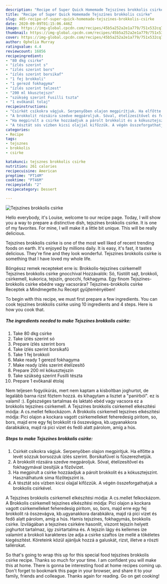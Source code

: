 ```yaml
---
description: "Recipe of Super Quick Homemade Tejszínes brokkolis csirke"
title: "Recipe of Super Quick Homemade Tejszínes brokkolis csirke"
slug: 405-recipe-of-super-quick-homemade-tejszines-brokkolis-csirke
date: 2020-09-09T01:15:06.446Z
image: https://img-global.cpcdn.com/recipes/45b5a252a2e1a779/751x532cq70/tejszines-brokkolis-csirke-recept-foto.jpg
thumbnail: https://img-global.cpcdn.com/recipes/45b5a252a2e1a779/751x532cq70/tejszines-brokkolis-csirke-recept-foto.jpg
cover: https://img-global.cpcdn.com/recipes/45b5a252a2e1a779/751x532cq70/tejszines-brokkolis-csirke-recept-foto.jpg
author: Ophelia Murray
ratingvalue: 4.4
reviewcount: 16856
recipeingredient:
- "80 dkg csirke"
- "ízlés szerint s"
- "ízlés szerint bors"
- "ízlés szerint borsikaf"
- "1 fej brokkoli"
- "1 gerezd fokhagyma"
- "ízlés szerint telzest"
- "200 ml kkusztejszn"
- "szükség szerint Fusilli tszta"
- "1 evőkanál tolaj"
recipeinstructions:
- "Csirkét csíkokra vágjuk. Serpenyőben olajon megpirítjuk. Ha elfőtte a levét sózzuk borsozzuk ízlés szerint. Borsikafűvel is fűszerezhetjük."
- "A brokkolit rózsáira szedve megpároljuk. Sóval, ételízesítővel és fokhagymával ízesítjük a főzővizet."
- "Ha megpirult a csirke hozzáadjuk a párolt brokkolit és a kókusztejszínt. Használhatunk sima főzőtejszínt is."
- "A tésztát sós vízben kicsi olajjal kifőzzük. A végén összeforgathatjuk a brokkolis csirkével."
categories:
- Recipe
tags:
- tejsznes
- brokkolis
- csirke

katakunci: tejsznes brokkolis csirke 
nutrition: 261 calories
recipecuisine: American
preptime: "PT14M"
cooktime: "PT46M"
recipeyield: "2"
recipecategory: Dessert

---
```



![Tejszínes brokkolis csirke](https://img-global.cpcdn.com/recipes/45b5a252a2e1a779/751x532cq70/tejszines-brokkolis-csirke-recept-foto.jpg)

Hello everybody, it's Louise, welcome to our recipe page. Today, I will show you a way to prepare a distinctive dish, tejszínes brokkolis csirke. It is one of my favorites. For mine, I will make it a little bit unique. This will be really delicious.

Tejszínes brokkolis csirke is one of the most well liked of recent trending foods on earth. It's enjoyed by millions daily. It is easy, it's fast, it tastes delicious. They're fine and they look wonderful. Tejszínes brokkolis csirke is something that I have loved my whole life.

Böngéssz remek recepteket erre is: Brokkolis-tejszínes csirkemell! Tejszínes brokkolis csirke gnocchival Hozzávalók: Só, füstölt sajt, brokkoli, csirkemell, kukorica, tejszín, gnocchi, fokhagyma. Egy finom Tejszínes-brokkolis csirke ebédre vagy vacsorára? Tejszínes-brokkolis csirke Receptek a Mindmegette.hu Recept gyűjteményében!


To begin with this recipe, we must first prepare a few ingredients. You can cook tejszínes brokkolis csirke using 10 ingredients and 4 steps. Here is how you cook that.

<!--inarticleads1-->

##### The ingredients needed to make Tejszínes brokkolis csirke:

1. Take 80 dkg csirke
1. Take ízlés szerint só
1. Prepare ízlés szerint bors
1. Take ízlés szerint borsikafű
1. Take 1 fej brokkoli
1. Make ready 1 gerezd fokhagyma
1. Make ready ízlés szerint ételízesítő
1. Prepare 200 ml kókusztejszín
1. Take szükség szerint Fusilli tészta
1. Prepare 1 evőkanál étolaj


Nem teljesen fogyókúrás, mert nem kaptam a kisboltban joghurtot, de legalább barna rizst főztem hozzá. és kihagytam a lisztet a &#34;panírból&#34;. ez is valami! :). Egészséges tartalmas és laktató ebéd vagy vacsora ez a brokkolis tejszínes csirkemell. A Tejszínes brokkolis csirkemell elkészítési módja: A cs.mellet felkockázom. A Brokkolis csirkemell tejszínes elkészítési módja: Pici olajon a kockara vagott csirkemelleket feheredesig piritom, so, bors, majd erre egy fej brokkolit rá összevágva, kb.ugyanakkora darabkákra, majd rá pici vizet és fedő alatt párolom, amíg a hús. 

<!--inarticleads2-->

##### Steps to make Tejszínes brokkolis csirke:

1. Csirkét csíkokra vágjuk. Serpenyőben olajon megpirítjuk. Ha elfőtte a levét sózzuk borsozzuk ízlés szerint. Borsikafűvel is fűszerezhetjük.
1. A brokkolit rózsáira szedve megpároljuk. Sóval, ételízesítővel és fokhagymával ízesítjük a főzővizet.
1. Ha megpirult a csirke hozzáadjuk a párolt brokkolit és a kókusztejszínt. Használhatunk sima főzőtejszínt is.
1. A tésztát sós vízben kicsi olajjal kifőzzük. A végén összeforgathatjuk a brokkolis csirkével.


A Tejszínes brokkolis csirkemell elkészítési módja: A cs.mellet felkockázom. A Brokkolis csirkemell tejszínes elkészítési módja: Pici olajon a kockara vagott csirkemelleket feheredesig piritom, so, bors, majd erre egy fej brokkolit rá összevágva, kb.ugyanakkora darabkákra, majd rá pici vizet és fedő alatt párolom, amíg a hús. Hamis tejszínes, fokhagymás, brokkolis csirke. Ízvilágában a tejszínes csirkére hasonlít, viszont tejszín helyett joghurtot tartalmaz, így zsírtartalma és. A tejszín lágy és kellemes íze valamint a brokkoli karakteres íze adja a csirke szaftos íze mellé a tökéletes kiegészítést. Köreteink közül ajánljuk hozzá a galuskát, rizst, illetve a röszti tallérokat. 

So that's going to wrap this up for this special food tejszínes brokkolis csirke recipe. Thanks so much for your time. I am confident you will make this at home. There is gonna be interesting food at home recipes coming up. Don't forget to bookmark this page in your browser, and share it to your family, friends and colleague. Thanks again for reading. Go on get cooking!
